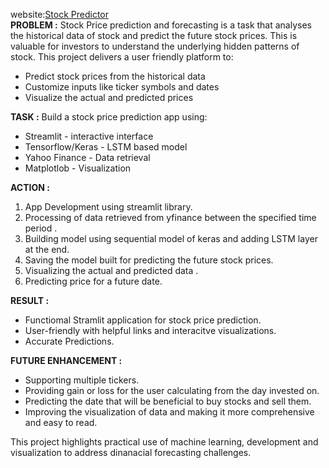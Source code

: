 website:[Stock Predictor](https://stock-predictor-program-nyusk7fuv8atceo6rp5emo.streamlit.app/)</br>
**PROBLEM :**
Stock Price prediction and forecasting is a task that analyses the historical data of stock and predict the future stock prices.
This is valuable for investors to understand the underlying hidden patterns of stock.
This project delivers a user friendly platform to: 
- Predict stock prices from the historical data
- Customize inputs like ticker symbols and dates
- Visualize the actual and predicted prices

**TASK :**
Build a stock price prediction app using:
* Streamlit - interactive interface
* Tensorflow/Keras - LSTM based model
* Yahoo Finance - Data retrieval
* Matplotlob - Visualization

**ACTION :**
1. App Development using streamlit library.
2. Processing of data retrieved from yfinance between the specified time period  .
3. Building model using sequential model of keras and adding LSTM layer at the end.
4. Saving the model built for predicting the future stock prices.
5. Visualizing the actual and predicted data .
6. Predicting price for a future date.

**RESULT :**
* Functiomal Stramlit application for stock price prediction.
* User-friendly with helpful links and interacitve visualizations.
* Accurate Predictions.

**FUTURE ENHANCEMENT :** 
* Supporting multiple tickers.
* Providing gain or loss for the user calculating from the day invested on.
* Predicting the date that will be beneficial to buy stocks and sell them.
* Improving the visualization of data and making it more comprehensive and easy to read.

This project highlights practical use of machine learning, development and visualization to address dinanacial forecasting challenges.
